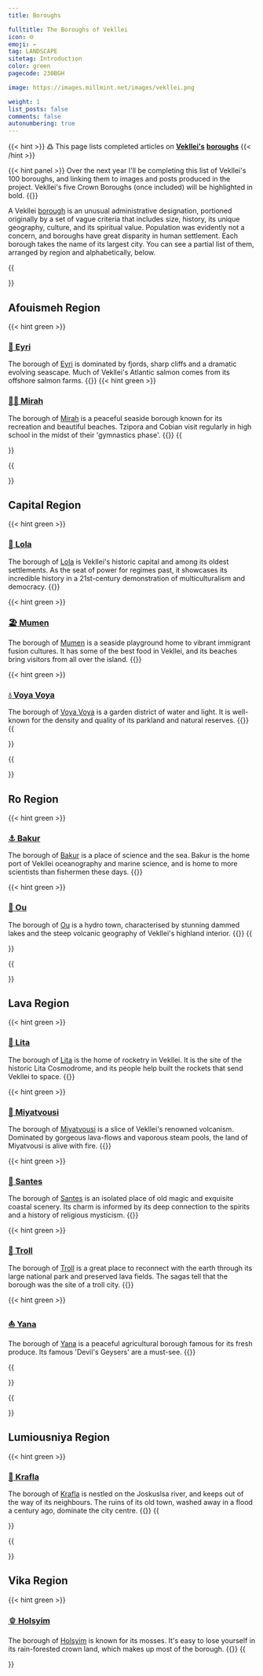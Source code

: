 ```yaml
---
title: Boroughs

fulltitle: The Boroughs of Vekllei
icon: 🌐
emoji: ←
tag: LANDSCAPE
sitetag: Introduction
color: green
pagecode: 230BGH

image: https://images.millmint.net/images/vekllei.png

weight: 1
list_posts: false
comments: false
autonumbering: true
---
```


{{< hint >}}
߷ This page lists completed articles on [**Vekllei's**](/utopia/vekllei) [**boroughs**](/utopia/vekllei/#administrative-divisions)
{{< /hint >}}

{{< hint panel >}}
Over the next year I'll be completing this list of Vekllei's 100 boroughs, and linking them to images and posts produced in the project. Vekllei's five Crown Boroughs (once included) will be highlighted in bold.
{{</hint>}}

A Vekllei [borough](/utopia/vekllei/#administrative-divisions) is an unusual administrative designation, portioned originally by a set of vague criteria that includes size, history, its unique geography, culture, and its spiritual value. Population was evidently not a concern, and boroughs have great disparity in human settlement. Each borough takes the name of its largest city. You can see a partial list of them, arranged by region and alphabetically, below.

{{<section>}}
## Afouismeh Region
{{< hint green >}}
### [<span class="smallicon">🌊</span> Eyri](/utopia/landscape/boroughs/eyri)
The borough of [Eyri](/utopia/landscape/boroughs/eyri) is dominated by fjords, sharp cliffs and a dramatic evolving seascape. Much of Vekllei's Atlantic salmon comes from its offshore salmon farms.
{{</hint>}}
{{< hint green >}}
### [<span class="smallicon">🤸‍♀️</span> Mirah](/utopia/landscape/boroughs/mirah)
The borough of [Mirah](/utopia/landscape/boroughs/mirah) is a peaceful seaside borough known for its recreation and beautiful beaches. Tzipora and Cobian visit regularly in high school in the midst of their 'gymnastics phase'. 
{{</hint>}}
{{</section>}}

{{<section>}}
## Capital Region
{{< hint green >}}
### [<span class="smallicon">🪷</span> Lola](/utopia/landscape/boroughs/lola)
The borough of [Lola](/utopia/landscape/boroughs/lola) is Vekllei's historic capital and among its oldest settlements. As the seat of power for regimes past, it showcases its incredible history in a 21st-century demonstration of multiculturalism and democracy.
{{</hint>}}

{{< hint green >}}
### [<span class="smallicon">🏖</span> Mumen](/utopia/landscape/boroughs/mumen)
The borough of [Mumen](/utopia/landscape/boroughs/mumen) is a seaside playground home to vibrant immigrant fusion cultures. It has some of the best food in Vekllei, and its beaches bring visitors from all over the island.
{{</hint>}}

{{< hint green >}}
### [<span class="smallicon">💧</span> Voya Voya](/utopia/landscape/boroughs/voya-voya)
The borough of [Voya Voya](/utopia/landscape/boroughs/voya-voya) is a garden district of water and light. It is well-known for the density and quality of its parkland and natural reserves.
{{</hint>}}
{{</section>}}

{{<section>}}
## Ro Region

{{< hint green >}}
### [<span class="smallicon">⚓️</span> Bakur](/utopia/landscape/boroughs/bakur)
The borough of [Bakur](/utopia/landscape/boroughs/bakur) is a place of science and the sea. Bakur is the home port of Vekllei oceanography and marine science, and is home to more scientists than fishermen these days.
{{</hint>}}

{{< hint green >}}
### [<span class="smallicon">🛶</span> Ou](/utopia/landscape/boroughs/ou)
The borough of [Ou](/utopia/landscape/boroughs/ou) is a hydro town, characterised by stunning dammed lakes and the steep volcanic geography of Vekllei's highland interior.
{{</hint>}}
{{</section>}}

{{<section>}}
## Lava Region

{{< hint green >}}
### [<span class="smallicon">🚀</span> Lita](/utopia/landscape/boroughs/lita)
The borough of [Lita](/utopia/landscape/boroughs/lita) is the home of rocketry in Vekllei. It is the site of the historic Lita Cosmodrome, and its people help built the rockets that send Vekllei to space. 
{{</hint>}}

{{< hint green >}}
### [<span class="smallicon">🌋</span> Miyatvousi](/utopia/landscape/boroughs/miyatvousi)
The borough of [Miyatvousi](/utopia/landscape/boroughs/miyatvousi) is a slice of Vekllei's renowned volcanism. Dominated by gorgeous lava-flows and vaporous steam pools, the land of Miyatvousi is alive with fire.
{{</hint>}}

{{< hint green >}}
### [<span class="smallicon">🌿</span> Santes](/utopia/landscape/boroughs/santes)
The borough of [Santes](/utopia/landscape/boroughs/santes) is an isolated place of old magic and exquisite coastal scenery. Its charm is informed by its deep connection to the spirits and a history of religious mysticism.
{{</hint>}}

{{< hint green >}}
### [<span class="smallicon">🐉</span> Troll](/utopia/landscape/boroughs/troll)
The borough of [Troll](/utopia/landscape/boroughs/troll) is a great place to reconnect with the earth through its large national park and preserved lava fields. The sagas tell that the borough was the site of a troll city.
{{</hint>}}

{{< hint green >}}
### [<span class="smallicon">⛵️</span> Yana](/utopia/landscape/boroughs/yana)
The borough of [Yana](/utopia/landscape/boroughs/yana) is a peaceful agricultural borough famous for its fresh produce. Its famous 'Devil's Geysers' are a must-see.
{{</hint>}}

{{</section>}}

{{<section>}}
## Lumiousniya Region

{{< hint green >}}
### [<span class="smallicon">🗼</span> Krafla](/utopia/landscape/boroughs/krafla)
The borough of [Krafla](/utopia/landscape/boroughs/krafla) is nestled on the Joskuslsa river, and keeps out of the way of its neighbours. The ruins of its old town, washed away in a flood a century ago, dominate the city centre.
{{</hint>}}
{{</section>}}

{{<section>}}
## Vika Region

{{< hint green >}}
### [<span class="smallicon">🫑</span> Holsyim](/utopia/landscape/boroughs/holsyim)
The borough of [Holsyim](/utopia/landscape/boroughs/holsyim) is known for its mosses. It's easy to lose yourself in its rain-forested crown land, which makes up most of the borough.
{{</hint>}}
{{</section>}}